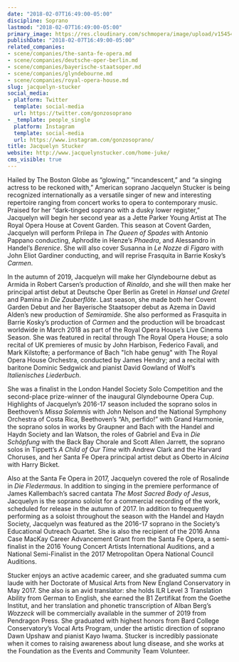```yaml
---
date: "2018-02-07T16:49:00-05:00"
discipline: Soprano
lastmod: "2018-02-07T16:49:00-05:00"
primary_image: https://res.cloudinary.com/schmopera/image/upload/v1545409169/media/webhook-uploads/1518039866011/Jacquelyn_630.jpg.jpg
publishDate: "2018-02-07T16:49:00-05:00"
related_companies:
- scene/companies/the-santa-fe-opera.md
- scene/companies/deutsche-oper-berlin.md
- scene/companies/bayerische-staatsoper.md
- scene/companies/glyndebourne.md
- scene/companies/royal-opera-house.md
slug: jacquelyn-stucker
social_media:
- platform: Twitter
  template: social-media
  url: https://twitter.com/gonzosoprano
- _template: people_single
  platform: Instagram
  template: social-media
  url: https://www.instagram.com/gonzosoprano/
title: Jacquelyn Stucker
website: http://www.jacquelynstucker.com/home-juke/
cms_visible: true
---
```

Hailed by The Boston Globe as “glowing,” “incandescent,” and “a singing actress to be reckoned with,” American soprano Jacquelyn Stucker is being recognized internationally as a versatile singer of new and interesting repertoire ranging from concert works to opera to contemporary music. Praised for her “dark-tinged soprano with a dusky lower register,” Jacquelyn will begin her second year as a Jette Parker Young Artist at The Royal Opera House at Covent Garden. This season at Covent Garden, Jacquelyn will perform Prilepa in _The Queen of Spades_ with Antonio Pappano conducting, Aphrodite in Henze’s _Phaedra_, and Alessandro in Handel’s _Berenice_. She will also cover Susanna in _Le Nozze di Figaro_ with John Eliot Gardiner conducting, and will reprise Frasquita in Barrie Kosky’s _Carmen_.

In the autumn of 2019, Jacquelyn will make her Glyndebourne debut as Armida in Robert Carsen’s production of _Rinaldo_, and she will then make her principal artist debut at Deutsche Oper Berlin as Gretel in _Hansel und Gretel_ and Pamina in _Die Zauberflöte_. Last season, she made both her Covent Garden Debut and her Bayerische Staatsoper debut as Azema in David Alden’s new production of _Semiramide_. She also performed as Frasquita in Barrie Kosky’s production of _Carmen_ and the production will be broadcast worldwide in March 2018 as part of the Royal Opera House’s Live Cinema Season. She was featured in recital through The Royal Opera House; a solo recital of UK premieres of music by John Harbison, Federico Favali, and Mark Kilstofte; a performance of Bach "Ich habe genug" with The Royal Opera House Orchestra, conducted by James Hendry; and a recital with baritone Dominic Sedgwick and pianist David Gowland of Wolf’s _Italienisches Liederbuch_.

She was a finalist in the London Handel Society Solo Competition and the second-place prize-winner of the inaugural Glyndebourne Opera Cup. Highlights of Jacquelyn’s 2016-17 season included the soprano solos in Beethoven’s _Missa Solemnis_ with John Nelson and the National Symphony Orchestra of Costa Rica, Beethoven’s “Ah, perfido!” with Grand Harmonie, the soprano solos in works by Graupner and Bach with the Handel and Haydn Society and Ian Watson, the roles of Gabriel and Eva in _Die Schöpfung_ with the Back Bay Chorale and Scott Allen Jarrett, the soprano solos in Tippett’s _A Child of Our Time_ with Andrew Clark and the Harvard Choruses, and her Santa Fe Opera principal artist debut as Oberto in _Alcina_ with Harry Bicket.

Also at the Santa Fe Opera in 2017, Jacquelyn covered the role of Rosalinde in _Die Fledermaus_. In addition to singing in the premiere performance of James Kallembach’s sacred cantata _The Most Sacred Body of Jesus_, Jacquelyn is the soprano soloist for a commercial recording of the work, scheduled for release in the autumn of 2017. In addition to frequently performing as a soloist throughout the season with the Handel and Haydn Society, Jacquelyn was featured as the 2016-17 soprano in the Society’s Educational Outreach Quartet. She is also the recipient of the 2016 Anna Case MacKay Career Advancement Grant from the Santa Fe Opera, a semi-finalist in the 2016 Young Concert Artists International Auditions, and a National Semi-Finalist in the 2017 Metropolitan Opera National Council Auditions.

Stucker enjoys an active academic career, and she graduated summa cum laude with her Doctorate of Musical Arts from New England Conservatory in May 2017. She also is an avid translator: she holds ILR Level 3 Translation Ability from German to English, she earned the B1 Zertifikat from the Goethe Institut, and her translation and phonetic transcription of Alban Berg’s _Wozzeck_ will be commercially available in the summer of 2019 from Pendragon Press. She graduated with highest honors from Bard College Conservatory’s Vocal Arts Program, under the artistic direction of soprano Dawn Upshaw and pianist Kayo Iwama. Stucker is incredibly passionate when it comes to raising awareness about lung disease, and she works at the Foundation as the Events and Community Team Volunteer.